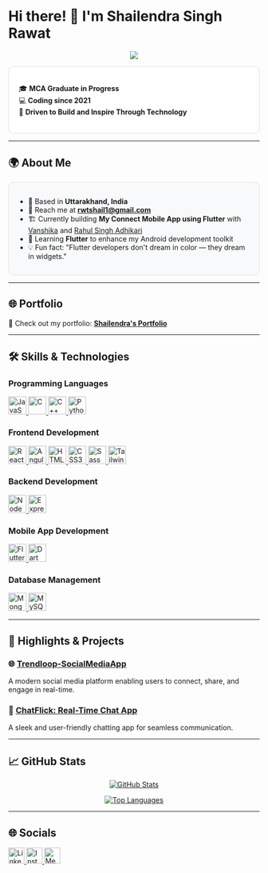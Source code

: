 # Hi there! 👋 I'm Shailendra Singh Rawat

<p align="center">
  <a href="https://github.com/sahil1-rawat/sahil1-rawat">
    <img src="https://readme-typing-svg.herokuapp.com/?lines=Flutter+Developer;Always+Curious+to+Learn;Passionate+about+Technology&center=true&color=6A0DAD">
  </a>
</p>

<div style="background-color:#ffffff; padding:20px; border-radius:10px; border: 1px solid #e0e0e0;">

🎓 **MCA Graduate in Progress**  
💻 **Coding since 2021**  
🌟 **Driven to Build and Inspire Through Technology**
</div>

---

## 🌍 About Me

<div style="background-color:#f8f9fa; padding:15px; border-radius:10px; border: 1px solid #e0e0e0;">

- 🏡 Based in **Uttarakhand, India**
- 📩 Reach me at **[rwtshail1@gmail.com](mailto:rwtshail1@gmail.com)**
- 🏗️ Currently building **My Connect Mobile App using Flutter** with [Vanshika](https://github.com/vanshika0415) and [Rahul Singh Adhikari](https://github.com/adhikarijii)
- 🚀 Learning **Flutter** to enhance my Android development toolkit
- 💡 Fun fact: "Flutter developers don't dream in color — they dream in widgets."

</div>

---

## 🌐 Portfolio

🌟 Check out my portfolio: **[Shailendra's Portfolio](https://rawatportfolio.onrender.com/)**

---

## 🛠️ Skills & Technologies

### **Programming Languages**
<p align="left">
  <a href="https://developer.mozilla.org/en-US/docs/Web/JavaScript" target="_blank" rel="noreferrer">
    <img src="https://raw.githubusercontent.com/danielcranney/readme-generator/main/public/icons/skills/javascript-colored.svg" width="36" height="36" alt="JavaScript" />
  </a>
  <a href="https://docs.microsoft.com/en-us/cpp/?view=msvc-170" target="_blank" rel="noreferrer">
    <img src="https://raw.githubusercontent.com/danielcranney/readme-generator/main/public/icons/skills/c-colored.svg" width="36" height="36" alt="C" />
  </a>
  <a href="https://docs.microsoft.com/en-us/cpp/?view=msvc-170" target="_blank" rel="noreferrer">
    <img src="https://raw.githubusercontent.com/danielcranney/readme-generator/main/public/icons/skills/cplusplus-colored.svg" width="36" height="36" alt="C++" />
  </a>
  <a href="https://www.python.org/" target="_blank" rel="noreferrer">
    <img src="https://raw.githubusercontent.com/danielcranney/readme-generator/main/public/icons/skills/python-colored.svg" width="36" height="36" alt="Python" />
  </a>
</p>

### **Frontend Development**
<p align="left">
  <a href="https://reactjs.org/" target="_blank" rel="noreferrer">
    <img src="https://raw.githubusercontent.com/danielcranney/readme-generator/main/public/icons/skills/react-colored.svg" width="36" height="36" alt="React" />
  </a>
  <a href="https://angular.io/" target="_blank" rel="noreferrer">
    <img src="https://raw.githubusercontent.com/danielcranney/readme-generator/main/public/icons/skills/angularjs-colored.svg" width="36" height="36" alt="Angular" />
  </a>
  <a href="https://developer.mozilla.org/en-US/docs/Glossary/HTML5" target="_blank" rel="noreferrer">
    <img src="https://raw.githubusercontent.com/danielcranney/readme-generator/main/public/icons/skills/html5-colored.svg" width="36" height="36" alt="HTML5" />
  </a>
  <a href="https://www.w3.org/TR/CSS/#css" target="_blank" rel="noreferrer">
    <img src="https://raw.githubusercontent.com/danielcranney/readme-generator/main/public/icons/skills/css3-colored.svg" width="36" height="36" alt="CSS3" />
  </a>
  <a href="https://sass-lang.com/" target="_blank" rel="noreferrer">
    <img src="https://raw.githubusercontent.com/danielcranney/readme-generator/main/public/icons/skills/sass-colored.svg" width="36" height="36" alt="Sass" />
  </a>
  <a href="https://tailwindcss.com/" target="_blank" rel="noreferrer">
    <img src="https://raw.githubusercontent.com/danielcranney/readme-generator/main/public/icons/skills/tailwindcss-colored.svg" width="36" height="36" alt="TailwindCSS" />
  </a>
</p>

### **Backend Development**
<p align="left">
  <a href="https://nodejs.org/en/" target="_blank" rel="noreferrer">
    <img src="https://raw.githubusercontent.com/danielcranney/readme-generator/main/public/icons/skills/nodejs-colored.svg" width="36" height="36" alt="NodeJS" />
  </a>
  <a href="https://expressjs.com/" target="_blank" rel="noreferrer">
    <img src="https://raw.githubusercontent.com/danielcranney/readme-generator/main/public/icons/skills/express-colored.svg" width="36" height="36" alt="Express" />
  </a>
</p>

### **Mobile App Development**
<p align="left">
  <a href="https://flutter.dev/" target="_blank" rel="noreferrer">
    <img src="https://raw.githubusercontent.com/danielcranney/readme-generator/main/public/icons/skills/flutter-colored.svg" width="36" height="36" alt="Flutter" />
  </a>
  <a href="https://dart.dev/" target="_blank" rel="noreferrer">
    <img src="https://raw.githubusercontent.com/danielcranney/readme-generator/main/public/icons/skills/dart-colored.svg" width="36" height="36" alt="Dart" />
  </a>
</p>


### **Database Management**
<p align="left">
  <a href="https://www.mongodb.com/" target="_blank" rel="noreferrer">
    <img src="https://raw.githubusercontent.com/danielcranney/readme-generator/main/public/icons/skills/mongodb-colored.svg" width="36" height="36" alt="MongoDB" />
  </a>
  <a href="https://www.mysql.com/" target="_blank" rel="noreferrer">
    <img src="https://raw.githubusercontent.com/danielcranney/readme-generator/main/public/icons/skills/mysql-colored.svg" width="36" height="36" alt="MySQL" />
  </a>
</p>

---

## 🌟 Highlights & Projects

### **🌐 [Trendloop-SocialMediaApp](https://github.com/sahil1-rawat/Trendloop-SocialMediaApp)**
A modern social media platform enabling users to connect, share, and engage in real-time.

### **💬 [ChatFlick: Real-Time Chat App](https://github.com/sahil1-rawat/ChatFlick--Chatting-App)**
A sleek and user-friendly chatting app for seamless communication.

---

## 📈 GitHub Stats

<p align="center">
  <a href="http://www.github.com/sahil1-rawat">
    <img src="https://github-readme-stats.vercel.app/api?username=sahil1-rawat&show_icons=true&hide=stars,prs,issues,contribs&title_color=6A0DAD&text_color=3B82F6&icon_color=9333EA&bg_color=f9f9f9&hide_border=true&show_icons=true" alt="GitHub Stats" />
  </a>
</p>

<p align="center">
  <a href="https://github.com/sahil1-rawat">
    <img src="https://github-readme-stats.vercel.app/api/top-langs/?username=sahil1-rawat&langs_count=10&title_color=6A0DAD&text_color=3B82F6&icon_color=9333EA&bg_color=f9f9f9&hide_border=true&locale=en&custom_title=Top%20%Languages" alt="Top Languages" />
  </a>
</p>

---

## 🌐 Socials

<p align="left">
  <a href="https://www.linkedin.com/in/shailendra-singh-rawat-398965171" target="_blank" rel="noreferrer">
    <img src="https://raw.githubusercontent.com/danielcranney/readme-generator/main/public/icons/socials/linkedin.svg" width="32" height="32" alt="LinkedIn" />
  </a>
  <a href="http://www.instagram.com/shailendra19254" target="_blank" rel="noreferrer">
    <img src="https://raw.githubusercontent.com/danielcranney/readme-generator/main/public/icons/socials/instagram.svg" width="32" height="32" alt="Instagram" />
  </a>
  <a href="http://www.medium.com/@rwtshail1" target="_blank" rel="noreferrer">
    <img src="https://raw.githubusercontent.com/danielcranney/readme-generator/main/public/icons/socials/medium.svg" width="32" height="32" alt="Medium" />
  </a>
</p>

